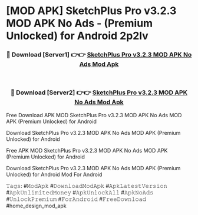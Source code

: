 # [MOD APK] SketchPlus Pro v3.2.3 MOD APK No Ads - (Premium Unlocked) for Android 2p2lv



<div align="center">
<h3>🔴 Download [Server1] 👉👉 <a href="https://momento.my/?title=SketchPlus_Pro_v3.2.3_MOD_APK_No_Ads">SketchPlus Pro v3.2.3 MOD APK No Ads Mod Apk</a></h3><br>

<h3>🔴 Download [Server2] 👉👉 <a href="https://momento.my/?title=SketchPlus_Pro_v3.2.3_MOD_APK_No_Ads">SketchPlus Pro v3.2.3 MOD APK No Ads Mod Apk</a></h3>
</div>



Free Download APK MOD SketchPlus Pro v3.2.3 MOD APK No Ads MOD APK (Premium Unlocked) for Android

Download SketchPlus Pro v3.2.3 MOD APK No Ads MOD APK (Premium Unlocked) for Android

Free APK MOD SketchPlus Pro v3.2.3 MOD APK No Ads MOD APK (Premium Unlocked) for Android

Download SketchPlus Pro v3.2.3 MOD APK No Ads MOD APK (Premium Unlocked) for Android Mod For Android

𝚃𝚊𝚐𝚜: #𝙼𝚘𝚍𝙰𝚙𝚔 #𝙳𝚘𝚠𝚗𝚕𝚘𝚊𝚍𝙼𝚘𝚍𝙰𝚙𝚔 #𝙰𝚙𝚔𝙻𝚊𝚝𝚎𝚜𝚝𝚅𝚎𝚛𝚜𝚒𝚘𝚗 #𝙰𝚙𝚔𝚄𝚗𝚕𝚒𝚖𝚒𝚝𝚎𝚍𝙼𝚘𝚗𝚎𝚢 #𝙰𝚙𝚔𝚄𝚗𝚕𝚘𝚌𝚔𝙰𝚕𝚕 #𝙰𝚙𝚔𝙽𝚘𝙰𝚍𝚜 #𝚄𝚗𝚕𝚘𝚌𝚔𝙿𝚛𝚎𝚖𝚒𝚞𝚖 #𝙵𝚘𝚛𝙰𝚗𝚍𝚛𝚘𝚒𝚍 #𝙵𝚛𝚎𝚎𝙳𝚘𝚠𝚗𝚕𝚘𝚊𝚍 #home_design_mod_apk
